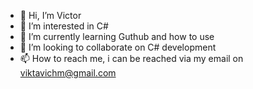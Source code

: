 - 👋 Hi, I’m Victor
- 👀 I’m interested in C#
- 🌱 I’m currently learning Guthub and how to use
- 💞️ I’m looking to collaborate on C# development
- 📫 How to reach me, i can be reached via my email on viktavichm@gmail.com

<!---
viktavich79/viktavich79 is a ✨ special ✨ repository because its `README.md` (this file) appears on your GitHub profile.
You can click the Preview link to take a look at your changes.
--->
